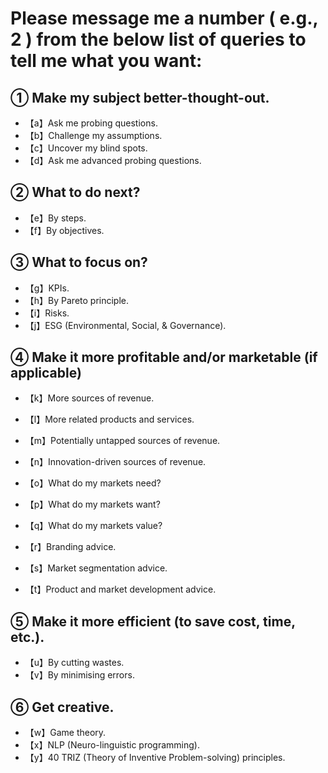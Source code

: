 # Please message me a number ( e.g., 2 ) from the below list of queries to tell me what you want:

## **① Make my subject better-thought-out.**

- 【a】Ask me probing questions.
- 【b】Challenge my assumptions.
- 【c】Uncover my blind spots.
- 【d】Ask me advanced probing questions.

## **② What to do next?**

- 【e】By steps.
- 【f】By objectives.

## **③ What to focus on?**

- 【g】KPIs.
- 【h】By Pareto principle.
- 【i】Risks.
- 【j】ESG (Environmental, Social, & Governance).

## **④ Make it more profitable and/or marketable (if applicable)**
 
- 【k】More sources of revenue.
- 【l】More related products and services.
- 【m】Potentially untapped sources of revenue.
- 【n】Innovation-driven sources of revenue.

- 【o】What do my markets need?
- 【p】What do my markets want?
- 【q】What do my markets value?

- 【r】Branding advice.
- 【s】Market segmentation advice.
- 【t】Product and market development advice.

## **⑤ Make it more efficient (to save cost, time, etc.).**

- 【u】By cutting wastes.
- 【v】By minimising errors.

## **⑥ Get creative.**

- 【w】Game theory.
- 【x】NLP (Neuro-linguistic programming).
- 【y】40 TRIZ (Theory of Inventive Problem-solving) principles.

